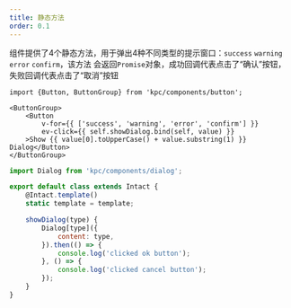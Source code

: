 ```yaml
---
title: 静态方法
order: 0.1
---
```


组件提供了4个静态方法，用于弹出4种不同类型的提示窗口：`success` `warning` `error` `confirm`，该方法
会返回`Promise`对象，成功回调代表点击了“确认”按钮，失败回调代表点击了“取消”按钮

```vdt
import {Button, ButtonGroup} from 'kpc/components/button';

<ButtonGroup>
    <Button 
        v-for={{ ['success', 'warning', 'error', 'confirm'] }}
        ev-click={{ self.showDialog.bind(self, value) }}
    >Show {{ value[0].toUpperCase() + value.substring(1) }} Dialog</Button>
</ButtonGroup>
```

```js
import Dialog from 'kpc/components/dialog';

export default class extends Intact {
    @Intact.template()
    static template = template;

    showDialog(type) {
        Dialog[type]({
            content: type,
        }).then(() => {
            console.log('clicked ok button');
        }, () => {
            console.log('clicked cancel button');
        });
    }
}
```
